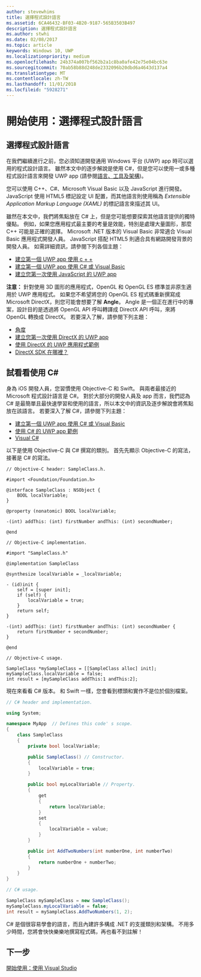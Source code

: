 ```yaml
---
author: stevewhims
title: 選擇程式設計語言
ms.assetid: 6CA46432-BF03-4B20-9187-565B3503B497
description: 選擇程式設計語言
ms.author: stwhi
ms.date: 02/08/2017
ms.topic: article
keywords: Windows 10, UWP
ms.localizationpriority: medium
ms.openlocfilehash: 24b374a007bf562b2a1c8ba0afe42e75e04bc63e
ms.sourcegitcommit: 70ab58b88d248de2332096b20dbd6a4643d137a4
ms.translationtype: MT
ms.contentlocale: zh-TW
ms.lasthandoff: 11/01/2018
ms.locfileid: "5928271"
---
```

# <a name="getting-started-choosing-a-programming-language"></a>開始使用：選擇程式設計語言


## <a name="choosing-a-programming-language"></a>選擇程式設計語言

在我們繼續進行之前，您必須知道開發通用 Windows 平台 (UWP) app 時可以選用的程式設計語言。 雖然本文中的逐步解說是使用 C#，但是您可以使用一或多種程式設計語言來開發 UWP app (請參閱[語言、工具及架構](https://msdn.microsoft.com/library/windows/apps/dn465799))。

您可以使用 C++、C#、Microsoft Visual Basic 以及 JavaScript 進行開發。 JavaScript 使用 HTML5 標記設定 UI 配置，而其他語言則使用稱為 *Extensible Application Markup Language (XAML)* 的標記語言來描述其 UI。

雖然在本文中，我們將焦點放在 C# 上，但是您可能想要探索其他語言提供的獨特優點。 例如，如果您應用程式最主要的考量是效能，特別是處理大量圖形，那麼 C++ 可能是正確的選擇。 Microsoft .NET 版本的 Visual Basic 非常適合 Visual Basic 應用程式開發人員。 JavaScript 搭配 HTML5 則適合具有網路開發背景的開發人員。 如需詳細資訊，請參閱下列各個主題：

-   [建立第一個 UWP app 使用 c + +](../get-started/create-a-basic-windows-10-app-in-cpp.md)
-   [建立第一個 UWP app 使用 C# 或 Visual Basic](../get-started/create-a-hello-world-app-xaml-universal.md)
-   [建立您第一次使用 JavaScript 的 UWP app](../get-started/create-a-hello-world-app-js-uwp.md)

**注意：** 針對使用 3D 圖形的應用程式，OpenGL 和 OpenGL ES 標準並非原生適用於 UWP 應用程式。 如果您不希望將您的 OpenGL ES 程式碼重新撰寫成 Microsoft DirectX，則您可能會想要了解 **Angle**。 Angle 是一個正在進行中的專案，設計目的是透過將 OpenGL API 呼叫轉譯成 DirectX API 呼叫，來將 OpenGL 轉換成 DirectX。 若要深入了解，請參閱下列主題：
-   [角度](https://code.google.com/p/angleproject/)
-   [建立您第一次使用 DirectX 的 UWP app](https://msdn.microsoft.com/library/windows/apps/br229580)
-   [使用 DirectX 的 UWP 應用程式範例](http://go.microsoft.com/fwlink/p/?LinkId=263603)
-   [DirectX SDK 在哪裡？](https://msdn.microsoft.com/library/windows/desktop/ee663275)

## <a name="giving-c-a-go"></a>試看看使用 C#

身為 iOS 開發人員，您習慣使用 Objective-C 和 Swift。 與兩者最接近的 Microsoft 程式設計語言是 C#。 對於大部分的開發人員及 app 而言，我們認為 C# 是最簡單且最快速學習和使用的語言，所以本文中的資訊及逐步解說會將焦點放在該語言。 若要深入了解 C#，請參閱下列主題：

-   [建立第一個 UWP app 使用 C# 或 Visual Basic](../get-started/create-a-hello-world-app-xaml-universal.md)
-   [使用 C# 的 UWP app 範例](http://go.microsoft.com/fwlink/p/?LinkId=263453)
-   [Visual C#](http://go.microsoft.com/fwlink/p/?LinkId=263450)

以下是使用 Objective-C 與 C# 撰寫的類別。 首先先顯示 Objective-C 的寫法，接著是 C# 的寫法。

```obj-c
// Objective-C header: SampleClass.h.

#import <Foundation/Foundation.h>

@interface SampleClass : NSObject {
    BOOL localVariable;
}

@property (nonatomic) BOOL localVariable;

-(int) addThis: (int) firstNumber andThis: (int) secondNumber;

@end
```

```obj-c
// Objective-C implementation.

#import "SampleClass.h"

@implementation SampleClass

@synthesize localVariable = _localVariable;

- (id)init {
    self = [super init];
    if (self) {
        localVariable = true;
    }
    return self;
}

-(int) addThis: (int) firstNumber andThis: (int) secondNumber {
    return firstNumber + secondNumber;
}

@end
```

```obj-c
// Objective-C usage.

SampleClass *mySampleClass = [[SampleClass alloc] init];
mySampleClass.localVariable = false;
int result = [mySampleClass addThis:1 andThis:2];
```

現在來看看 C# 版本。 和 Swift 一樣，您會看到標頭和實作不是位於個別檔案。

```csharp
// C# header and implementation.

using System;

namespace MyApp  // Defines this code' s scope.
{
    class SampleClass
    {
        private bool localVariable;

        public SampleClass() // Constructor.
        {
            localVariable = true;
        }

        public bool myLocalVariable // Property.
        {
            get
            {
                return localVariable;
            }
            set
            {
                localVariable = value; 
            }
        }

        public int AddTwoNumbers(int numberOne, int numberTwo)
        {
            return numberOne + numberTwo;
        }        
    }
}
```

```csharp
// C# usage.

SampleClass mySampleClass = new SampleClass();
mySampleClass.myLocalVariable = false;
int result = mySampleClass.AddTwoNumbers(1, 2);
```

C# 是個很容易學會的語言，而且內建許多構成 .NET 的支援類別和架構。 不用多少時間，您將會快快樂樂地撰寫程式碼，再也看不到註解！

## <a name="next-step"></a>下一步

[開始使用：使用 Visual Studio](getting-started-getting-around-in-visual-studio.md)
